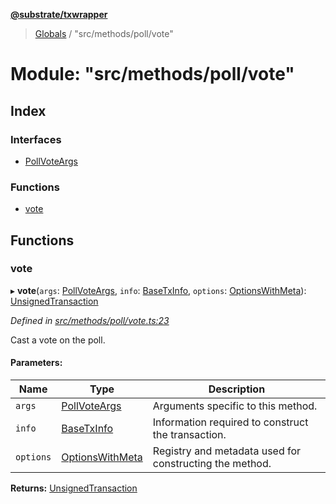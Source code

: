 **[@substrate/txwrapper](../README.md)**

> [Globals](../globals.md) / "src/methods/poll/vote"

# Module: "src/methods/poll/vote"

## Index

### Interfaces

* [PollVoteArgs](../interfaces/_src_methods_poll_vote_.pollvoteargs.md)

### Functions

* [vote](_src_methods_poll_vote_.md#vote)

## Functions

### vote

▸ **vote**(`args`: [PollVoteArgs](../interfaces/_src_methods_poll_vote_.pollvoteargs.md), `info`: [BaseTxInfo](../interfaces/_src_util_types_.basetxinfo.md), `options`: [OptionsWithMeta](../interfaces/_src_util_types_.optionswithmeta.md)): [UnsignedTransaction](../interfaces/_src_util_types_.unsignedtransaction.md)

*Defined in [src/methods/poll/vote.ts:23](https://github.com/paritytech/txwrapper/blob/258f4de/src/methods/poll/vote.ts#L23)*

Cast a vote on the poll.

#### Parameters:

Name | Type | Description |
------ | ------ | ------ |
`args` | [PollVoteArgs](../interfaces/_src_methods_poll_vote_.pollvoteargs.md) | Arguments specific to this method. |
`info` | [BaseTxInfo](../interfaces/_src_util_types_.basetxinfo.md) | Information required to construct the transaction. |
`options` | [OptionsWithMeta](../interfaces/_src_util_types_.optionswithmeta.md) | Registry and metadata used for constructing the method.  |

**Returns:** [UnsignedTransaction](../interfaces/_src_util_types_.unsignedtransaction.md)
